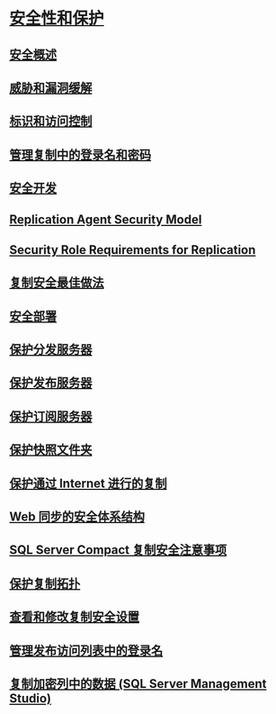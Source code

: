 # [安全性和保护](security-and-protection-replication.md)
## [安全概述](security-overview-replication.md)
## [威胁和漏洞缓解](threat-and-vulnerability-mitigation-replication.md)
## [标识和访问控制](identity-and-access-control-replication.md)
## [管理复制中的登录名和密码](manage-logins-and-passwords-in-replication.md)
## [安全开发](secure-development-replication.md)
## [Replication Agent Security Model](replication-agent-security-model.md)
## [Security Role Requirements for Replication](security-role-requirements-for-replication.md)
## [复制安全最佳做法](replication-security-best-practices.md)
## [安全部署](secure-deployment-replication.md)
## [保护分发服务器](secure-the-distributor.md)
## [保护发布服务器](secure-the-publisher.md)
## [保护订阅服务器](secure-the-subscriber.md)
## [保护快照文件夹](secure-the-snapshot-folder.md)
## [保护通过 Internet 进行的复制](securing-replication-over-the-internet.md)
## [Web 同步的安全体系结构](security-architecture-for-web-synchronization.md)
## [SQL Server Compact 复制安全注意事项](security-considerations-for-sql-server-compact-replication.md)
## [保护复制拓扑](secure-a-replication-topology.md)
## [查看和修改复制安全设置](view-and-modify-replication-security-settings.md)
## [管理发布访问列表中的登录名](manage-logins-in-the-publication-access-list.md)
## [复制加密列中的数据 (SQL Server Management Studio)](replicate-data-in-encrypted-columns-sql-server-management-studio.md)
